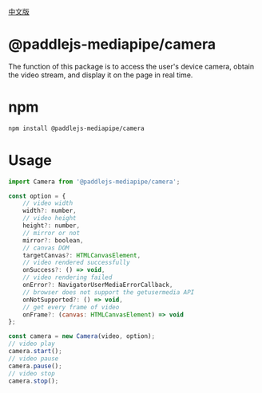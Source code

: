 [中文版](./README_cn.md)

# @paddlejs-mediapipe/camera
The function of this package is to access the user's device camera, obtain the video stream, and display it on the page in real time.

# npm

```bash
npm install @paddlejs-mediapipe/camera
```

# Usage

```javascript
import Camera from '@paddlejs-mediapipe/camera';

const option = {
    // video width
    width?: number,
    // video height
    height?: number,
    // mirror or not
    mirror?: boolean,
    // canvas DOM
    targetCanvas?: HTMLCanvasElement,
    // video rendered successfully
    onSuccess?: () => void,
    // video rendering failed
    onError?: NavigatorUserMediaErrorCallback,
    // browser does not support the getusermedia API
    onNotSupported?: () => void,
    // get every frame of video
    onFrame?: (canvas: HTMLCanvasElement) => void
};

const camera = new Camera(video, option);
// video play
camera.start();
// video pause
camera.pause();
// video stop
camera.stop();
```
